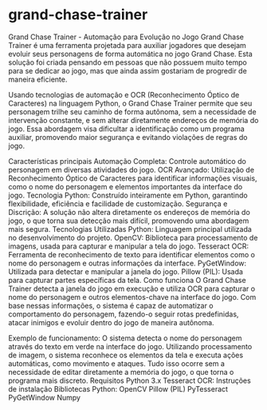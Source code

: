 # grand-chase-trainer


Grand Chase Trainer - Automação para Evolução no Jogo
Grand Chase Trainer é uma ferramenta projetada para auxiliar jogadores que desejam evoluir seus personagens de forma automática no jogo Grand Chase. Esta solução foi criada pensando em pessoas que não possuem muito tempo para se dedicar ao jogo, mas que ainda assim gostariam de progredir de maneira eficiente.

Usando tecnologias de automação e OCR (Reconhecimento Óptico de Caracteres) na linguagem Python, o Grand Chase Trainer permite que seu personagem trilhe seu caminho de forma autônoma, sem a necessidade de intervenção constante, e sem alterar diretamente endereços de memória do jogo. Essa abordagem visa dificultar a identificação como um programa auxiliar, promovendo maior segurança e evitando violações de regras do jogo.

Características principais
Automação Completa: Controle automático do personagem em diversas atividades do jogo.
OCR Avançado: Utilização de Reconhecimento Óptico de Caracteres para identificar informações visuais, como o nome do personagem e elementos importantes da interface do jogo.
Tecnologia Python: Construído inteiramente em Python, garantindo flexibilidade, eficiência e facilidade de customização.
Segurança e Discrição: A solução não altera diretamente os endereços de memória do jogo, o que torna sua detecção mais difícil, promovendo uma abordagem mais segura.
Tecnologias Utilizadas
Python: Linguagem principal utilizada no desenvolvimento do projeto.
OpenCV: Biblioteca para processamento de imagens, usada para capturar e manipular a tela do jogo.
Tesseract OCR: Ferramenta de reconhecimento de texto para identificar elementos como o nome do personagem e outras informações da interface.
PyGetWindow: Utilizada para detectar e manipular a janela do jogo.
Pillow (PIL): Usada para capturar partes específicas da tela.
Como funciona
O Grand Chase Trainer detecta a janela do jogo em execução e utiliza OCR para capturar o nome do personagem e outros elementos-chave na interface do jogo. Com base nessas informações, o sistema é capaz de automatizar o comportamento do personagem, fazendo-o seguir rotas predefinidas, atacar inimigos e evoluir dentro do jogo de maneira autônoma.

Exemplo de funcionamento:
O sistema detecta o nome do personagem através do texto em verde na interface do jogo.
Utilizando processamento de imagem, o sistema reconhece os elementos da tela e executa ações automáticas, como movimento e ataques.
Tudo isso ocorre sem a necessidade de editar diretamente a memória do jogo, o que torna o programa mais discreto.
Requisitos
Python 3.x
Tesseract OCR: Instruções de instalação
Bibliotecas Python:
OpenCV
Pillow (PIL)
PyTesseract
PyGetWindow
Numpy
